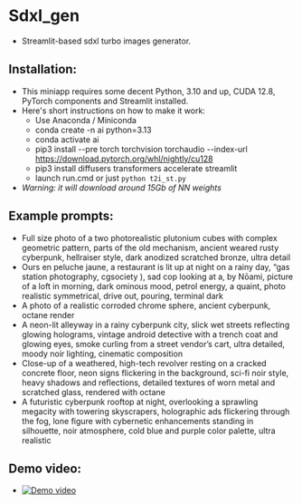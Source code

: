 # Sdxl_gen

  - Streamlit-based sdxl turbo images generator.


## Installation:

  - This miniapp requires some decent Python, 3.10 and up, CUDA 12.8, PyTorch components and Streamlit installed.
  - Here's short instructions on how to make it work:
    - Use Anaconda / Miniconda
    - conda create -n ai python=3.13
    - conda activate ai
    - pip3 install --pre torch torchvision torchaudio --index-url https://download.pytorch.org/whl/nightly/cu128
    - pip3 install diffusers transformers accelerate streamlit
    - launch run.cmd or just `python t2i_st.py`
  - *Warning: it will download around 15Gb of NN weights*


## Example prompts:

  - Full size photo of a two photorealistic plutonium cubes with complex geometric pattern, parts of the old mechanism, ancient weared rusty cyberpunk, hellraiser style, dark anodized scratched bronze, ultra detail
  - Ours en peluche jaune, a restaurant is lit up at night on a rainy day, “gas station photography, cgsociety ), sad cop looking at a, by Nōami, picture of a loft in morning, dark ominous mood, petrol energy, a quaint, photo realistic symmetrical, drive out, pouring, terminal dark
  - A photo of a realistic corroded chrome sphere, ancient cyberpunk, octane render
  - A neon-lit alleyway in a rainy cyberpunk city, slick wet streets reflecting glowing holograms, vintage android detective with a trench coat and glowing eyes, smoke curling from a street vendor’s cart, ultra detailed, moody noir lighting, cinematic composition
  - Close-up of a weathered, high-tech revolver resting on a cracked concrete floor, neon signs flickering in the background, sci-fi noir style, heavy shadows and reflections, detailed textures of worn metal and scratched glass, rendered with octane
  - A futuristic cyberpunk rooftop at night, overlooking a sprawling megacity with towering skyscrapers, holographic ads flickering through the fog, lone figure with cybernetic enhancements standing in silhouette, noir atmosphere, cold blue and purple color palette, ultra realistic

## Demo video:
  - [![Demo video](docs/demo.jpg)](https://youtu.be/thDtiN_u4DY)
